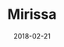 ---
title: Mirissa
date: 2018-02-21
countries:
  - Sri Lanka
resources:
  - src: feature.jpg
    params: 
      weight: 0
  - src: DSCF2329.jpg
    params: 
      weight: 1
  - src: DSCF2321.jpg
    params: 
      weight: 2
  - src: DSCF2335.jpg
    params: 
      weight: 3
  - src: DSCF2205.jpg
    params: 
      weight: 4
  - src: DSCF2208.jpg
    params: 
      weight: 4
  - src: DSCF2245.jpg
    params: 
      weight: 5
  - src: DSCF2227.jpg
    params: 
      weight: 6
  - src: DSCF2317.jpg
    params: 
      weight: 7
  - src: DSCF2301.jpg
    params: 
      weight: 8
  - src: DSCF2310.jpg
    params: 
      weight: 8
---